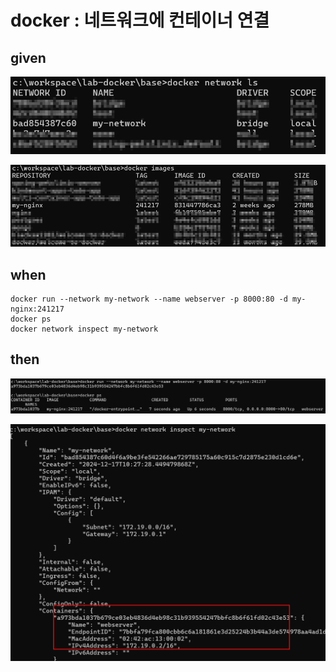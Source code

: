 
# docker : 네트워크에 컨테이너 연결

## given

![img_31.png](..%2F..%2Fimages%2Fimg_31.png)

![img_32.png](..%2F..%2Fimages%2Fimg_32.png)

## when

```
docker run --network my-network --name webserver -p 8000:80 -d my-nginx:241217
docker ps
docker network inspect my-network
```

## then

![img_33.png](..%2F..%2Fimages%2Fimg_33.png)

![img_34.png](..%2F..%2Fimages%2Fimg_34.png)
